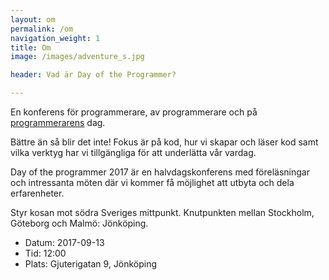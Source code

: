 ```yaml
---
layout: om
permalink: /om
navigation_weight: 1
title: Om
image: /images/adventure_s.jpg

header: Vad är Day of the Programmer?

---
```


En konferens för programmerare, av programmerare och på [programmerarens](https://en.wikipedia.org/wiki/Day_of_the_Programmer) dag.

Bättre än så blir det inte! Fokus är på kod, hur vi skapar och läser kod samt vilka verktyg har vi tillgängliga för att underlätta vår vardag.

Day of the programmer 2017 är en halvdagskonferens med föreläsningar och intressanta möten där vi kommer få möjlighet att utbyta och dela erfarenheter.

Styr kosan mot södra Sveriges mittpunkt. Knutpunkten mellan Stockholm, Göteborg och Malmö: Jönköping.

<ul class="non-bullet">
<li>Datum: 2017-09-13</li>
<li>Tid: 12:00</li>
<li>Plats: Gjuterigatan 9, Jönköping</li>
</ul>

